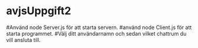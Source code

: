 # avjsUppgift2
#Använd node Server.js för att starta servern.
#använd node Client.js för att starta programmet.
#Välj ditt användarnamn och sedan vilket chattrum du vill ansluta till.
